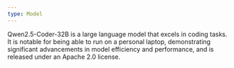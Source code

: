 ```yaml
---
type: Model
---
```


Qwen2.5-Coder-32B is a large language model that excels in coding tasks. It is notable for being able to run on a personal laptop, demonstrating significant advancements in model efficiency and performance, and is released under an Apache 2.0 license.